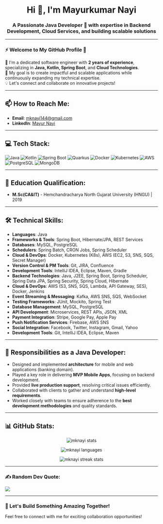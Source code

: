 <h1 align="center">Hi 👋, I'm Mayurkumar Nayi</h1>
<h3 align="center">A Passionate Java Developer 🌟 with expertise in Backend Development, Cloud Services, and building scalable solutions</h3>

---

### ⚡ Welcome to My GitHub Profile 🚀  
🔭 I'm a dedicated software engineer with **2 years of experience**, specializing in **Java, Kotlin, Spring Boot**, and **Cloud Technologies**.  
🎯 My goal is to create impactful and scalable applications while continuously expanding my technical expertise.  
💡 Let's connect and collaborate on innovative projects!

---

## 📫 How to Reach Me:
- **Email**: mknayi144@gmail.com  
- **LinkedIn**: [Mayur Nayi](https://www.linkedin.com/in/mknayi144/)

---

## 💻 Tech Stack:
![Java](https://img.shields.io/badge/java-%23ED8B00.svg?style=plastic&logo=openjdk&logoColor=white)
![Kotlin](https://img.shields.io/badge/kotlin-%230095D5.svg?style=plastic&logo=kotlin&logoColor=white)
![Spring Boot](https://img.shields.io/badge/springboot-%236DB33F.svg?style=plastic&logo=springboot&logoColor=white)
![Quarkus](https://img.shields.io/badge/quarkus-%23202429.svg?style=plastic&logo=quarkus&logoColor=white)
![Docker](https://img.shields.io/badge/docker-%230db7ed.svg?style=plastic&logo=docker&logoColor=white)
![Kubernetes](https://img.shields.io/badge/kubernetes-%23326ce5.svg?style=plastic&logo=kubernetes&logoColor=white)
![AWS](https://img.shields.io/badge/aws-%23FF9900.svg?style=plastic&logo=amazonaws&logoColor=white)  
![PostgreSQL](https://img.shields.io/badge/postgresql-%23336791.svg?style=plastic&logo=postgresql&logoColor=white)
![MongoDB](https://img.shields.io/badge/mongodb-%2347A248.svg?style=plastic&logo=mongodb&logoColor=white)

---

## 🌟 Education Qualification:
- **M.Sc(CA&IT)** - Hemchandracharya North Gujarat University (HNGU) | 2019

---

## 🛠️ Technical Skills:
- **Languages**: Java  
- **Frameworks & Tools**: Spring Boot, Hibernate/JPA, REST Services  
- **Databases**: MySQL, PostgreSQL 
- **Schedulers**: Spring Batch, CRON Jobs, Spring Scheduler  
- **Cloud & DevOps**: Docker, Kubernetes (K8s), AWS (EC2, S3, SNS, SQS, Secret Manager)  
- **Version Control & PM Tools**: Git, JIRA, Confluence  
- **Development Tools**: IntelliJ IDEA, Eclipse, Maven, Gradle
- **Backend Technologies**: Java, J2EE, Spring Boot, Spring Scheduler, Spring Data JPA, Spring Security, Spring Cloud, Hibernate
- **Cloud & DevOps**: AWS (S3, SNS, SQS, Lambda, API Gateway, SES), Docker, Jenkins
- **Event Streaming & Messaging**: Kafka, AWS SNS, SQS, WebSocket
-	**Testing Frameworks**: JUnit, Mockito, Spring Test
-	**Database Management**: MySQL, PostgreSQL
-	**API Development**: Microservices, REST APIs, JSON, XML
-	**Payment Integration**: Stripe, Google Pay, Apple Pay
-	**Push Notification Services**: Firebase, AWS SNS
-	**Social Integration**: Facebook, Twitter, Instagram, Gmail, Yahoo
-	**Development Tools**: Git, IntelliJ IDEA, Eclipse, Maven


---

## 🎯 Responsibilities as a Java Developer:
- Designed and implemented **architecture** for mobile and web applications (banking domain).  
- Played a key role in delivering **MVP Mobile Apps**, focusing on backend development.  
- Provided **live production support**, resolving critical issues efficiently.  
- Collaborated with clients to gather and understand **high-level requirements**.  
- Worked closely with teams to ensure adherence to the **best development methodologies** and quality standards.  

---

## 📊 GitHub Stats:
<p align="center">
  <img src="https://github-readme-stats.vercel.app/api?username=mknayi&show_icons=true&locale=en" alt="mknayi stats" />  
</p>
<p align="center">
  <img src="https://github-readme-stats.vercel.app/api/top-langs?username=mknayi&show_icons=true&locale=en&layout=compact" alt="mknayi languages" />
</p>
<p align="center">
  <img src="https://github-readme-streak-stats.herokuapp.com/?user=mknayi&" alt="mknayi streak stats" />
</p>

---

### ✍️ Random Dev Quote:
![](https://quotes-github-readme.vercel.app/api?type=horizontal&theme=gruvbox)

---

### 🚀 Let's Build Something Amazing Together!
Feel free to connect with me for exciting collaboration opportunities!
